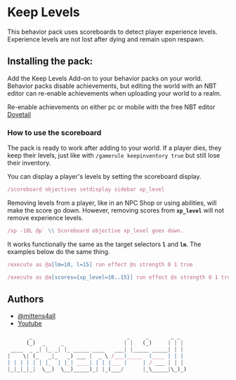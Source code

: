 
# Keep Levels

This behavior pack uses scoreboards to detect player experience levels. Experience levels are not lost after dying and remain upon respawn.

## Installing the pack:

Add the Keep Levels Add-on to your behavior packs on your world. Behavior packs disable achievements, but editing the world with an NBT editor can re-enable achievements when uploading your world to a realm.

Re-enable achievements on either pc or mobile with the free NBT editor [Dovetail](https://github.com/Offroaders123/Dovetail) 

### How to use the scoreboard

The pack is ready to work after adding to your world. If a player dies, they keep their levels, just like with `/gamerule keepinventory true` but still lose their inventory.

You can display a player's levels by setting the scoreboard display.

```js
/scoreboard objectives setdisplay sidebar xp_level
```

Removing levels from a player, like in an NPC Shop or using abilities, will make the score go down. However, removing scores from **`xp_level`** will not remove experience levels.

```js
/xp -10L @p` \\ Scoreboard objective xp_level goes down.
```

It works functionally the same as the target selectors **`l`** and **`lm`**. The examples below do the same thing.

```js
/execute as @a[lm=10, l=15] run effect @s strength 0 1 true
```
```js
/execute as @a[scores={xp_level=10..15}] run effect @s strength 0 1 true
```

## Authors

- [@mittens4all](https://www.github.com/mittens4all)
- [Youtube](https://www.youtube.com/@mittens4all)

```js
       _                              _     _       _ _  
      (_)  _     _                   | |   (_)     | | | 
 ____  _ _| |_ _| |_ _____ ____   ___| |_____ _____| | | 
|    \| (_   _|_   _) ___ |  _ \ /___)_____  (____ | | | 
| | | | | | |_  | |_| ____| | | |___ |     | / ___ | | | 
|_|_|_|_|  \__)  \__)_____)_| |_(___/      |_\_____|\_)_)
                                                         
```
